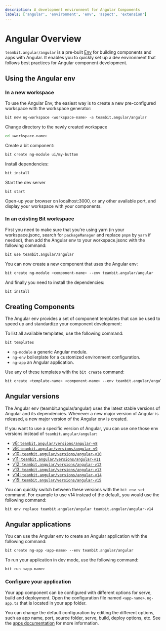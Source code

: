 ```yaml
---
description: A development environment for Angular Components
labels: ['angular', 'environment', 'env', 'aspect', 'extension']
---
```


# Angular Overview
`teambit.angular/angular` is a pre-built [Env](https://bit.dev/docs/envs/envs-overview) for building components and apps with Angular.
It enables you to quickly set up a dev environment that follows best practices for Angular component development.

## Using the Angular env
### In a new workspace
To use the Angular Env, the easiest way is to create a new pre-configured workspace with the workspace generator:
```bash
bit new ng-workspace <workspace-name> -a teambit.angular/angular
```

Change directory to the newly created workspace
```bash
cd <workspace-name>
```

Create a bit component:
```bash
bit create ng-module ui/my-button
```

Install dependencies:
```bash
bit install
```

Start the dev server
```bash
bit start
```

Open-up your browser on localhost:3000, or any other available port, and display your workspace with your components.

### In an existing Bit workspace
First you need to make sure that you're using yarn (in your workspace.jsonc, search for `packageManager` and replace `pnpm` by `yarn` if needed),
then add the Angular env to your workspace.jsonc with the following command:

```bash
bit use teambit.angular/angular
```

You can now create a new component that uses the Angular env:
```bash
bit create ng-module <component-name> --env teambit.angular/angular
```

And finally you need to install the dependencies:
```bash
bit install
```

## Creating Components
The Angular env provides a set of component templates that can be used to speed up and standardize your component development:

To list all available templates, use the following command:
```bash
bit templates
```

- `ng-module` a generic Angular module.
- `ng-env` boilerplate for a customized environment configuration.
- `ng-app` an Angular application.

Use any of these templates with the `bit create` command:
```bash
bit create <template-name> <component-name> --env teambit.angular/angular
```

## Angular versions
The Angular env (teambit.angular/angular) uses the latest stable versions of Angular and its dependencies.
Whenever a new major version of Angular is released, a new major version of the Angular env is created.

If you want to use a specific version of Angular, you can use one those env versions instead of `teambit.angular/angular`:
- [v8: `teambit.angular/versions/angular-v8`](https://bit.cloud/teambit/angular/versions/angular-v8)
- [v9: `teambit.angular/versions/angular-v9`](https://bit.cloud/teambit/angular/versions/angular-v9)
- [v10: `teambit.angular/versions/angular-v10`](https://bit.cloud/teambit/angular/versions/angular-v10)
- [v11: `teambit.angular/versions/angular-v11`](https://bit.cloud/teambit/angular/versions/angular-v11)
- [v12: `teambit.angular/versions/angular-v12`](https://bit.cloud/teambit/angular/versions/angular-v12)
- [v13: `teambit.angular/versions/angular-v13`](https://bit.cloud/teambit/angular/versions/angular-v13)
- [v14: `teambit.angular/versions/angular-v14`](https://bit.cloud/teambit/angular/versions/angular-v14)
- [v15: `teambit.angular/versions/angular-v15`](https://bit.cloud/teambit/angular/versions/angular-v15)

You can quickly switch between these versions with the `bit env set` command. For example to use v14 instead of the default, you would use the following command:
```bash
bit env replace teambit.angular/angular teambit.angular/angular-v14
```

## Angular applications
You can use the Angular env to create an Angular application with the following command:
```bash
bit create ng-app <app-name> --env teambit.angular/angular
```

To run your application in dev mode, use the following command:
```bash
bit run <app-name>
```

### Configure your application
Your app component can be configured with different options for serve, build and deployment.
Open the configuration file named `<app-name>.ng-app.ts` that is located in your app folder.

You can change the default configuration by editing the different options, such as app name, port, source folder, serve, build, deploy options, etc.
See the [apps documentation](https://bit.dev/docs/apps/apps-overview) for more information.
